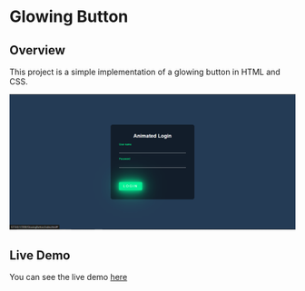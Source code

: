 # Glowing Button

## Overview

This project is a simple implementation of a glowing button in HTML and CSS.

![Glowing Button](./images/glowingBtn.png)

## Live Demo

You can see the live demo [here](https://glowing-login-button.netlify.app/)